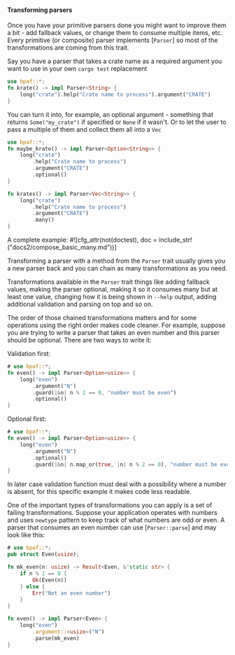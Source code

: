 #### Transforming parsers

Once you have your primitive parsers done you might want to improve them a bit - add fallback
values, or change them to consume multiple items, etc. Every primitive (or composite) parser
implements [`Parser`] so most of the transformations are coming from this trait.

Say you have a parser that takes a crate name as a required argument you want to use in your own
`cargo test` replacement

```rust
use bpaf::*;
fn krate() -> impl Parser<String> {
    long("crate").help("Crate name to process").argument("CRATE")
}
```

You can turn it into, for example, an optional argument - something that returns
`Some("my_crate")` if specified or `None` if it wasn't. Or to let the user to pass a multiple
of them and collect them all into a `Vec`


```rust
use bpaf::*;
fn maybe_krate() -> impl Parser<Option<String>> {
    long("crate")
        .help("Crate name to process")
        .argument("CRATE")
        .optional()
}

fn krates() -> impl Parser<Vec<String>> {
    long("crate")
        .help("Crate name to process")
        .argument("CRATE")
        .many()
}
```

A complete example:
#![cfg_attr(not(doctest), doc = include_str!("docs2/compose_basic_many.md"))]

Transforming a parser with a method from the `Parser` trait usually gives you a new parser back and
you can chain as many transformations as you need.

Transformations available in the `Parser` trait things like adding fallback values, making
the parser optional, making it so it consumes many but at least one value, changing how it is
being shown in `--help` output, adding additional validation and parsing on top and so on.

The order of those chained transformations matters and for some operations using the right order
makes code cleaner. For example, suppose you are trying to write a parser that takes an even
number and this parser should be optional. There are two ways to write it:

Validation first:

```rust
# use bpaf::*;
fn even() -> impl Parser<Option<usize>> {
    long("even")
        .argument("N")
        .guard(|&n| n % 2 == 0, "number must be even")
        .optional()
}
```

Optional first:

```rust
# use bpaf::*;
fn even() -> impl Parser<Option<usize>> {
    long("even")
        .argument("N")
        .optional()
        .guard(|&n| n.map_or(true, |n| n % 2 == 0), "number must be even")
}
```

In later case validation function must deal with a possibility where a number is absent, for this
specific example it makes code less readable.

One of the important types of transformations you can apply is a set of failing
transformations. Suppose your application operates with numbers and uses `newtype` pattern to
keep track of what numbers are odd or even. A parser that consumes an even number can use
[`Parser::parse`] and may look like this:

```rust
# use bpaf::*;
pub struct Even(usize);

fn mk_even(n: usize) -> Result<Even, &'static str> {
    if n % 2 == 0 {
        Ok(Even(n))
    } else {
        Err("Not an even number")
    }
}

fn even() -> impl Parser<Even> {
    long("even")
        .argument::<usize>("N")
        .parse(mk_even)
}
```
